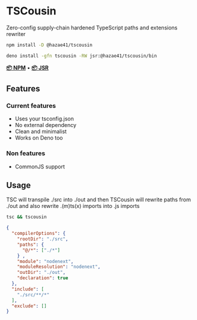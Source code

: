# TSCousin

Zero-config supply-chain hardened TypeScript paths and extensions rewriter

```bash
npm install -D @hazae41/tscousin
```

```bash
deno install -gfn tscousin -RW jsr:@hazae41/tscousin/bin
```

[**📦 NPM**](https://www.npmjs.com/package/@hazae41/tscousin) • [**📦 JSR**](https://jsr.io/@hazae41/tscousin)

## Features

### Current features
- Uses your tsconfig.json
- No external dependency
- Clean and minimalist
- Works on Deno too

### Non features
- CommonJS support

## Usage

TSC will transpile ./src into ./out and then TSCousin will rewrite paths from ./out and also rewrite .(m)ts(x) imports into .js imports

```bash
tsc && tscousin
```

```json
{
  "compilerOptions": {
    "rootDir": "./src",
    "paths": {
      "@/*": ["./*"]
    } ,
    "module": "nodenext",
    "moduleResolution": "nodenext",
    "outDir": "./out",
    "declaration": true
  },
  "include": [
    "./src/**/*"
  ],
  "exclude": []
}
```